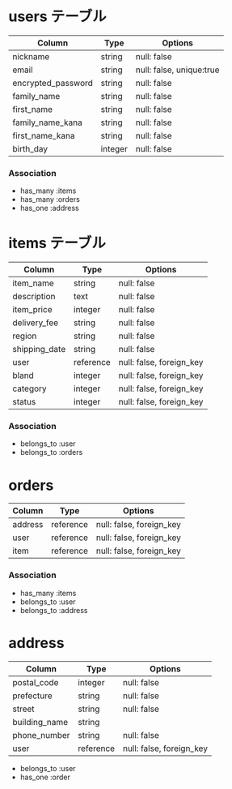 # users テーブル

| Column              | Type       | Options                   |
| ------------------- | ---------- | ------------------------- |
| nickname            | string     | null: false               |
| email               | string     | null: false, unique:true  |
| encrypted_password  | string     | null: false               |
| family_name         | string     | null: false               |
| first_name          | string     | null: false               |
| family_name_kana    | string     | null: false               |
| first_name_kana     | string     | null: false               |
| birth_day           | integer    | null: false               |

### Association

- has_many :items
- has_many :orders
- has_one :address


# items テーブル

| Column              | Type       | Options                  |
| ------------------- | ---------- | ------------------------ |
| item_name           | string     | null: false              |
| description         | text       | null: false              |
| item_price          | integer    | null: false              |
| delivery_fee        | string     | null: false              |
| region              | string     | null: false              |
| shipping_date       | string     | null: false              |
| user                | reference  | null: false, foreign_key |
| bland               | integer    | null: false, foreign_key |
| category            | integer    | null: false, foreign_key |
| status              | integer    | null: false, foreign_key |

### Association

- belongs_to :user
- belongs_to :orders




# orders

| Column              | Type       | Options                  |
| ------------------- | ---------- | -------------------------|
| address             | reference  | null: false, foreign_key |
| user                | reference  | null: false, foreign_key |
| item                | reference  | null: false, foreign_key |

### Association

- has_many :items
- belongs_to :user
- belongs_to :address


# address

| Column              | Type       | Options                  |
| ------------------- | ---------- | -------------------------|
| postal_code         | integer    | null: false              |
| prefecture          | string     | null: false              |
| street              | string     | null: false              |
| building_name       | string     |                          |
| phone_number        | string     | null: false              |
| user                | reference  | null: false, foreign_key |

- belongs_to :user
- has_one :order